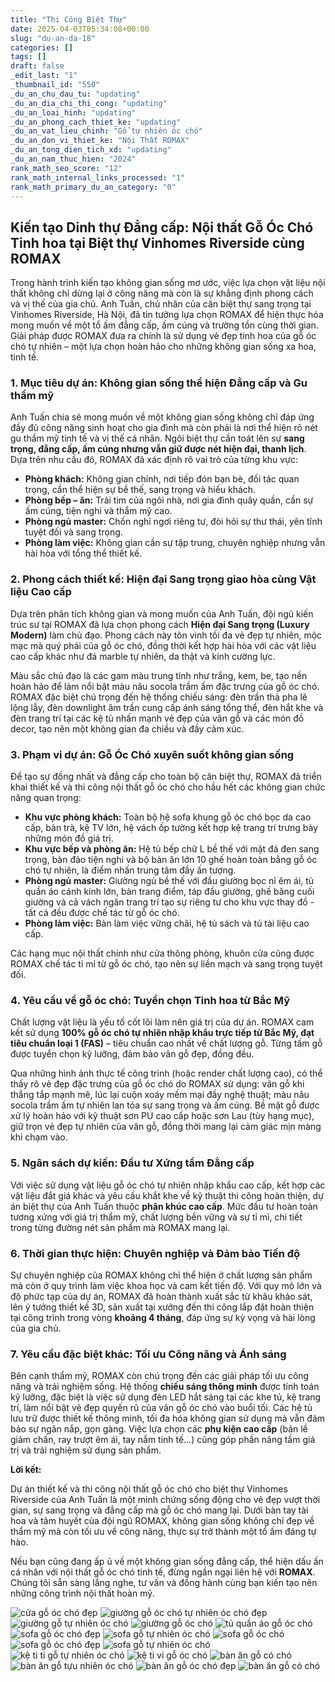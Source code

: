 ```yaml
---
title: "Thi Công Biệt Thự"
date: 2025-04-03T05:34:08+00:00
slug: "du-an-da-18"
categories: []
tags: []
draft: false
_edit_last: "1"
_thumbnail_id: "550"
_du_an_chu_dau_tu: "updating"
_du_an_dia_chi_thi_cong: "updating"
_du_an_loai_hinh: "updating"
_du_an_phong_cach_thiet_ke: "updating"
_du_an_vat_lieu_chinh: "Gỗ tự nhiên óc chó"
_du_an_don_vi_thiet_ke: "Nội Thất ROMAX"
_du_an_tong_dien_tich_xd: "updating"
_du_an_nam_thuc_hien: "2024"
rank_math_seo_score: "12"
rank_math_internal_links_processed: "1"
rank_math_primary_du_an_category: "0"
---
```

## Kiến tạo Dinh thự Đẳng cấp: Nội thất Gỗ Óc Chó Tinh hoa tại Biệt thự Vinhomes Riverside cùng ROMAX

Trong hành trình kiến tạo không gian sống mơ ước, việc lựa chọn vật liệu nội thất không chỉ dừng lại ở công năng mà còn là sự khẳng định phong cách và vị thế của gia chủ. Anh Tuấn, chủ nhân của căn biệt thự sang trọng tại Vinhomes Riverside, Hà Nội, đã tin tưởng lựa chọn ROMAX để hiện thực hóa mong muốn về một tổ ấm đẳng cấp, ấm cúng và trường tồn cùng thời gian. Giải pháp được ROMAX đưa ra chính là sử dụng vẻ đẹp tinh hoa của gỗ óc chó tự nhiên – một lựa chọn hoàn hảo cho những không gian sống xa hoa, tinh tế.

### 1. Mục tiêu dự án: Không gian sống thể hiện Đẳng cấp và Gu thẩm mỹ

Anh Tuấn chia sẻ mong muốn về một không gian sống không chỉ đáp ứng đầy đủ công năng sinh hoạt cho gia đình mà còn phải là nơi thể hiện rõ nét gu thẩm mỹ tinh tế và vị thế cá nhân. Ngôi biệt thự cần toát lên sự **sang trọng, đẳng cấp, ấm cúng nhưng vẫn giữ được nét hiện đại, thanh lịch**. Dựa trên nhu cầu đó, ROMAX đã xác định rõ vai trò của từng khu vực:

* **Phòng khách:** Không gian chính, nơi tiếp đón bạn bè, đối tác quan trọng, cần thể hiện sự bề thế, sang trọng và hiếu khách.
* **Phòng bếp – ăn:** Trái tim của ngôi nhà, nơi gia đình quây quần, cần sự ấm cúng, tiện nghi và thẩm mỹ cao.
* **Phòng ngủ master:** Chốn nghỉ ngơi riêng tư, đòi hỏi sự thư thái, yên tĩnh tuyệt đối và sang trọng.
* **Phòng làm việc:** Không gian cần sự tập trung, chuyên nghiệp nhưng vẫn hài hòa với tổng thể thiết kế.

### 2. Phong cách thiết kế: Hiện đại Sang trọng giao hòa cùng Vật liệu Cao cấp

Dựa trên phân tích không gian và mong muốn của Anh Tuấn, đội ngũ kiến trúc sư tại ROMAX đã lựa chọn phong cách **Hiện đại Sang trọng (Luxury Modern)** làm chủ đạo. Phong cách này tôn vinh tối đa vẻ đẹp tự nhiên, mộc mạc mà quý phái của gỗ óc chó, đồng thời kết hợp hài hòa với các vật liệu cao cấp khác như đá marble tự nhiên, da thật và kính cường lực.

Màu sắc chủ đạo là các gam màu trung tính như trắng, kem, be, tạo nền hoàn hảo để làm nổi bật màu nâu socola trầm ấm đặc trưng của gỗ óc chó. ROMAX đặc biệt chú trọng đến hệ thống chiếu sáng: đèn trần thả pha lê lộng lẫy, đèn downlight âm trần cung cấp ánh sáng tổng thể, đèn hắt khe và đèn trang trí tại các kệ tủ nhấn mạnh vẻ đẹp của vân gỗ và các món đồ decor, tạo nên một không gian đa chiều và đầy cảm xúc.

### 3. Phạm vi dự án: Gỗ Óc Chó xuyên suốt không gian sống

Để tạo sự đồng nhất và đẳng cấp cho toàn bộ căn biệt thự, ROMAX đã triển khai thiết kế và thi công nội thất gỗ óc chó cho hầu hết các không gian chức năng quan trọng:

* **Khu vực phòng khách:** Toàn bộ hệ sofa khung gỗ óc chó bọc da cao cấp, bàn trà, kệ TV lớn, hệ vách ốp tường kết hợp kệ trang trí trưng bày những món đồ giá trị.
* **Khu vực bếp và phòng ăn:** Hệ tủ bếp chữ L bề thế với mặt đá đen sang trọng, bàn đảo tiện nghi và bộ bàn ăn lớn 10 ghế hoàn toàn bằng gỗ óc chó tự nhiên, là điểm nhấn trung tâm đầy ấn tượng.
* **Phòng ngủ master:** Giường ngủ bề thế với đầu giường bọc nỉ êm ái, tủ quần áo cánh kính lớn, bàn trang điểm, táp đầu giường, ghế băng cuối giường và cả vách ngăn trang trí tạo sự riêng tư cho khu vực thay đồ - tất cả đều được chế tác từ gỗ óc chó.
* **Phòng làm việc:** Bàn làm việc vững chãi, hệ tủ sách và tủ tài liệu cao cấp.

Các hạng mục nội thất chính như cửa thông phòng, khuôn cửa cũng được ROMAX chế tác tỉ mỉ từ gỗ óc chó, tạo nên sự liền mạch và sang trọng tuyệt đối.

### 4. Yêu cầu về gỗ óc chó: Tuyển chọn Tinh hoa từ Bắc Mỹ

Chất lượng vật liệu là yếu tố cốt lõi làm nên giá trị của dự án. ROMAX cam kết sử dụng **100% gỗ óc chó tự nhiên nhập khẩu trực tiếp từ Bắc Mỹ, đạt tiêu chuẩn loại 1 (FAS)** – tiêu chuẩn cao nhất về chất lượng gỗ. Từng tấm gỗ được tuyển chọn kỹ lưỡng, đảm bảo vân gỗ đẹp, đồng đều.

Qua những hình ảnh thực tế công trình (hoặc render chất lượng cao), có thể thấy rõ vẻ đẹp đặc trưng của gỗ óc chó do ROMAX sử dụng: vân gỗ khi thẳng tắp mạnh mẽ, lúc lại cuộn xoáy mềm mại đầy nghệ thuật; màu nâu socola trầm ấm tự nhiên lan tỏa sự sang trọng và ấm cúng. Bề mặt gỗ được xử lý hoàn hảo với kỹ thuật sơn PU cao cấp hoặc sơn Lau (tùy hạng mục), giữ trọn vẻ đẹp tự nhiên của vân gỗ, đồng thời mang lại cảm giác mịn màng khi chạm vào.

### 5. Ngân sách dự kiến: Đầu tư Xứng tầm Đẳng cấp

Với việc sử dụng vật liệu gỗ óc chó tự nhiên nhập khẩu cao cấp, kết hợp các vật liệu đắt giá khác và yêu cầu khắt khe về kỹ thuật thi công hoàn thiện, dự án biệt thự của Anh Tuấn thuộc **phân khúc cao cấp**. Mức đầu tư hoàn toàn tương xứng với giá trị thẩm mỹ, chất lượng bền vững và sự tỉ mỉ, chi tiết trong từng đường nét sản phẩm mà ROMAX mang lại.

### 6. Thời gian thực hiện: Chuyên nghiệp và Đảm bảo Tiến độ

Sự chuyên nghiệp của ROMAX không chỉ thể hiện ở chất lượng sản phẩm mà còn ở quy trình làm việc khoa học và cam kết tiến độ. Với quy mô lớn và độ phức tạp của dự án, ROMAX đã hoàn thành xuất sắc từ khâu khảo sát, lên ý tưởng thiết kế 3D, sản xuất tại xưởng đến thi công lắp đặt hoàn thiện tại công trình trong vòng **khoảng 4 tháng**, đáp ứng sự kỳ vọng và hài lòng của gia chủ.

### 7. Yêu cầu đặc biệt khác: Tối ưu Công năng và Ánh sáng

Bên cạnh thẩm mỹ, ROMAX còn chú trọng đến các giải pháp tối ưu công năng và trải nghiệm sống. Hệ thống **chiếu sáng thông minh** được tính toán kỹ lưỡng, đặc biệt là việc sử dụng đèn LED hắt sáng tại các khe tủ, kệ trang trí, làm nổi bật vẻ đẹp quyến rũ của vân gỗ óc chó vào buổi tối. Các hệ tủ lưu trữ được thiết kế thông minh, tối đa hóa không gian sử dụng mà vẫn đảm bảo sự ngăn nắp, gọn gàng. Việc lựa chọn các **phụ kiện cao cấp** (bản lề giảm chấn, ray trượt êm ái, tay nắm tinh tế...) cũng góp phần nâng tầm giá trị và trải nghiệm sử dụng sản phẩm.

**Lời kết:**

Dự án thiết kế và thi công nội thất gỗ óc chó cho biệt thự Vinhomes Riverside của Anh Tuấn là một minh chứng sống động cho vẻ đẹp vượt thời gian, sự sang trọng và đẳng cấp mà gỗ óc chó mang lại. Dưới bàn tay tài hoa và tâm huyết của đội ngũ ROMAX, không gian sống không chỉ đẹp về thẩm mỹ mà còn tối ưu về công năng, thực sự trở thành một tổ ấm đáng tự hào.

Nếu bạn cũng đang ấp ủ về một không gian sống đẳng cấp, thể hiện dấu ấn cá nhân với nội thất gỗ óc chó tinh tế, đừng ngần ngại liên hệ với **ROMAX**. Chúng tôi sẵn sàng lắng nghe, tư vấn và đồng hành cùng bạn kiến tạo nên những công trình nội thất hoàn mỹ.

![cửa gỗ óc chó đẹp](https://romax.vn/wp-content/uploads/2025/03/cua-go-oc-cho-cg18-1-1280x854.webp)
![giường gỗ óc chó tự nhiên óc chó đẹp](https://romax.vn/wp-content/uploads/2025/03/giuong-go-oc-cho-gg18-6-1280x854.webp)
![giường gỗ tự nhiên óc chó](https://romax.vn/wp-content/uploads/2025/03/giuong-go-oc-cho-gg18-5-1280x854.webp)
![giường gỗ óc chó](https://romax.vn/wp-content/uploads/2025/03/giuong-go-oc-cho-gg18-4-1280x854.webp)
![tủ quần áo gỗ óc chó](https://romax.vn/wp-content/uploads/2025/03/tu-quan-ao-go-oc-cho-tqa18-3-1280x854.webp)
![sofa gỗ óc chó đẹp](https://romax.vn/wp-content/uploads/2025/03/sofa-go-oc-cho-sf18-5-1280x854.webp)
![sofa gỗ tự nhiên óc chó](https://romax.vn/wp-content/uploads/2025/03/sofa-go-oc-cho-sf18-4-1280x854.webp)
![sofa gỗ óc chó](https://romax.vn/wp-content/uploads/2025/03/sofa-go-oc-cho-sf18-3-1280x854.webp)
![sofa gỗ óc chó đẹp](https://romax.vn/wp-content/uploads/2025/03/sofa-go-oc-cho-sf18-2-1280x854.webp)
![sofa gỗ tự nhiên óc chó](https://romax.vn/wp-content/uploads/2025/03/sofa-go-oc-cho-sf18-1-1280x854.webp)
![kệ ti ti gỗ tự nhiên óc chó](https://romax.vn/wp-content/uploads/2025/03/ke-ti-vi-go-oc-cho-ktv18-2-1280x854.webp)
![kệ ti vi gỗ óc chó](https://romax.vn/wp-content/uploads/2025/03/ke-ti-vi-go-oc-cho-ktv18-1-1280x854.webp)
![bàn ăn gỗ có chó](https://romax.vn/wp-content/uploads/2025/03/ban-an-go-oc-cho-ba18-4-1280x854.webp)
![bàn ăn gỗ tựu nhiên óc chó](https://romax.vn/wp-content/uploads/2025/03/ban-an-go-oc-cho-ba18-3-1280x854.webp)
![bàn ăn gỗ óc chó đẹp](https://romax.vn/wp-content/uploads/2025/03/ban-an-go-oc-cho-ba18-2-1280x854.webp)
![bàn ăn gỗ có chó](https://romax.vn/wp-content/uploads/2025/03/ban-an-go-oc-cho-ba18-1-1280x854.webp)